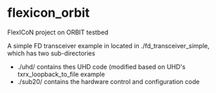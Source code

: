 # flexicon_orbit
FlexICoN project on ORBIT testbed

A simple FD transceiver example in located in ./fd_transceiver_simple, which has two sub-directories
- ./uhd/ contains thes UHD code (modified based on UHD's txrx_loopback_to_file example
- ./sub20/ contains the hardware control and configuration code

